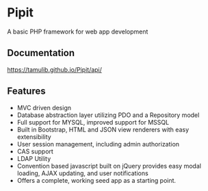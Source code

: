 # Pipit
A basic PHP framework for web app development

## Documentation
https://tamulib.github.io/Pipit/api/

## Features
* MVC driven design
* Database abstraction layer utilizing PDO and a Repository model
* Full support for MYSQL, improved support for MSSQL
* Built in Bootstrap, HTML and JSON view renderers with easy extensibility
* User session management, including admin authorization
* CAS support
* LDAP Utility
* Convention based javascript built on jQuery provides easy modal loading, AJAX updating, and user notifications
* Offers a complete, working seed app as a starting point.
